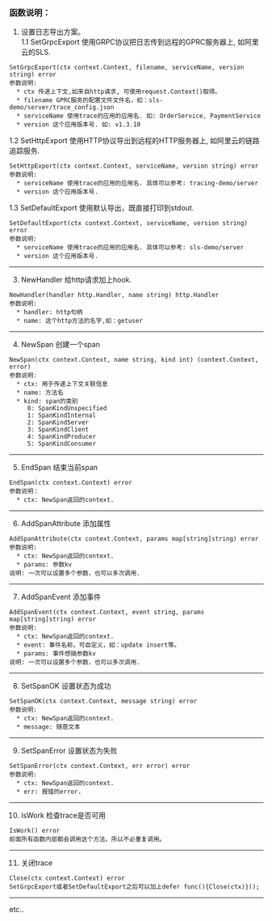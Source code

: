 ### 函数说明：
1. 设置日志导出方案。  
1.1 SetGrpcExport  使用GRPC协议把日志传到远程的GPRC服务器上, 如阿里云的SLS.
```
SetGrpcExport(ctx context.Context, filename, serviceName, version string) error
参数说明:
  * ctx 传递上下文,如来自http请求, 可使用request.Context()取得。
  * filename GPRC服务的配置文件文件名，如：sls-demo/server/trace_config.json
  * serviceName 使用trace的应用的应用名. 如: OrderService, PaymentService
  * version 这个应用版本号. 如: v1.3.10
```
    
1.2 SetHttpExport 使用HTTP协议导出到远程的HTTP服务器上, 如阿里云的链路追踪服务.
```
SetHttpExport(ctx context.Context, serviceName, version string) error
参数说明:
  * serviceName 使用trace的应用的应用名. 具体可以参考: tracing-demo/server
  * version 这个应用版本号.
```
    
1.3 SetDefaultExport 使用默认导出，既直接打印到stdout.
```
SetDefaultExport(ctx context.Context, serviceName, version string) error
参数说明:
  * serviceName 使用trace的应用的应用名. 具体可以参考: sls-demo/server
  * version 这个应用版本号.
```

---
3. NewHandler  给http请求加上hook.
```
NewHandler(handler http.Handler, name string) http.Handler
参数说明:
  * handler: http句柄
  * name: 这个http方法的名字,如：getuser
```
---
4. NewSpan 创建一个span  
```
NewSpan(ctx context.Context, name string, kind int) (context.Context, error)
参数说明:
  * ctx: 用于传递上下文关联信息
  * name: 方法名
  * kind: span的类别
     0: SpanKindUnspecified
     1: SpanKindInternal
     2: SpanKindServer
     3: SpanKindClient
     4: SpanKindProducer
     5: SpanKindConsumer 
```
---
5. EndSpan 结束当前span
```
EndSpan(ctx context.Context) error
参数说明：
  * ctx: NewSpan返回的context.
```

---
6. AddSpanAttribute 添加属性
```
AddSpanAttribute(ctx context.Context, params map[string]string) error
参数说明:
  * ctx: NewSpan返回的context.
  * params: 参数kv
说明: 一次可以设置多个参数，也可以多次调用.
```

---
7. AddSpanEvent 添加事件
```
AddSpanEvent(ctx context.Context, event string, params map[string]string) error
参数说明:
  * ctx: NewSpan返回的context.
  * event: 事件名称，可自定义，如：update insert等。
  * params: 事件想搞参数kv
说明: 一次可以设置多个参数，也可以多次调用.
```

---
8. SetSpanOK 设置状态为成功
```
SetSpanOK(ctx context.Context, message string) error
参数说明:
  * ctx: NewSpan返回的context.
  * message: 随意文本
```
---
9. SetSpanError 设置状态为失败
```
SetSpanError(ctx context.Context, err error) error
参数说明:
  * ctx: NewSpan返回的context.
  * err: 报错的error.
```

---
10. IsWork 检查trace是否可用
```
IsWork() error
前面所有函数内部都会调用这个方法。所以不必重复调用。
```

---
11. 关闭trace
```
Close(ctx context.Context) error
SetGrpcExport或者SetDefaultExport之后可以加上defer func(){Close(ctx)}();
```

---

etc..

